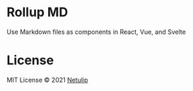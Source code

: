 # Rollup MD

Use Markdown files as components in React, Vue, and Svelte

# License

MIT License © 2021 [Netulip](https://github.com/netulip)
